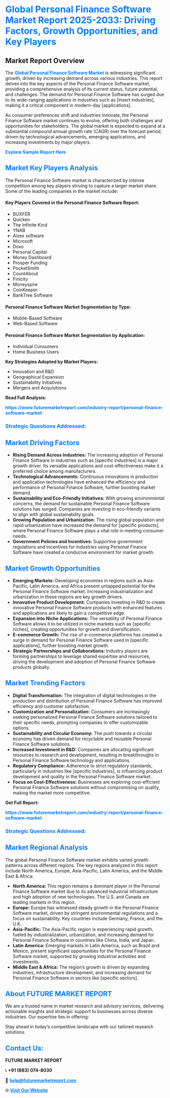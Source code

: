 <h1 style="color: #007BFF;">Global Personal Finance Software Market Report 2025-2033: Driving Factors, Growth Opportunities, and Key Players</h1>

<section id="overview">
<h2>Market Report Overview</h2>
<p>The <a href="https://www.futuremarketreport.com/industry-report/personal-finance-software-market" style="color: #007BFF; text-decoration: none;"><strong>Global Personal Finance Software Market</strong></a> is witnessing significant growth, driven by increasing demand across various industries. This report delves into the key aspects of the Personal Finance Software market, providing a comprehensive analysis of its current status, future potential, and challenges. The demand for Personal Finance Software has surged due to its wide-ranging applications in industries such as [insert industries], making it a critical component in modern-day [applications].</p>
<p>As consumer preferences shift and industries innovate, the Personal Finance Software market continues to evolve, offering both challenges and opportunities for stakeholders. The global market is expected to expand at a substantial compound annual growth rate (CAGR) over the forecast period, driven by technological advancements, emerging applications, and increasing investments by major players.</p>
</section>

<section id="overview">
<p><a href="https://www.futuremarketreport.com/request-sample/reportId=50918" style="color: #007BFF; text-decoration: none;"><strong>Explore Sample Report Here</strong></a></p>
</section>

<section id="key-players">
<h2 style="color: #007BFF;">Market Key Players Analysis</h2>
<p>The Personal Finance Software market is characterized by intense competition among key players striving to capture a larger market share. Some of the leading companies in the market include:</p>
<h4>Key Players Covered in the Personal Finance Software Report:</h4>
<ul><li>BUXFER</li><li>Quicken</li><li>The Infinite Kind</li><li>YNAB</li><li>Alzex software</li><li>Microsoft</li><li>Doxo</li><li>Personal Capital</li><li>Money Dashboard</li><li>Prosper Funding</li><li>PocketSmith</li><li>CountAbout</li><li>Finicity</li><li>Moneyspire</li><li>CoinKeeper</li><li>BankTree Software</li></ul>
<h4>Personal Finance Software Market Segmentation by Type:</h4>
<ul><li>Mobile-Based Software</li><li>Web-Based Software</li></ul>

<h4>Personal Finance Software Market Segmentation by Application:</h4>
<ul><li>Individual Consumers</li><li>Home Business Users</li></ul>
<p><strong>Key Strategies Adopted by Market Players:</strong></p>
<ul>
<li>Innovation and R&D</li>
<li>Geographical Expansion</li>
<li>Sustainability Initiatives</li>
<li>Mergers and Acquisitions</li>
</ul>
</section>

<section>
<p><strong>Read Full Analysis: </strong></p><a href="https://www.futuremarketreport.com/industry-report/personal-finance-software-market" style="color: #007BFF; text-decoration: none;"><strong>https://www.futuremarketreport.com/industry-report/personal-finance-software-market</strong></a>
<h3 style="color: #007BFF;">Strategic Questions Addressed:</h3>
</section>

<section id="driving-factors">
<h2 style="color: #007BFF;">Market Driving Factors</h2>
<ul>
<li><strong>Rising Demand Across Industries:</strong> The increasing adoption of Personal Finance Software in industries such as [specific industries] is a major growth driver. Its versatile applications and cost-effectiveness make it a preferred choice among manufacturers.</li>
<li><strong>Technological Advancements:</strong> Continuous innovations in production and application technologies have enhanced the efficiency and performance of Personal Finance Software, further boosting market demand.</li>
<li><strong>Sustainability and Eco-Friendly Initiatives:</strong> With growing environmental concerns, the demand for sustainable Personal Finance Software solutions has surged. Companies are investing in eco-friendly variants to align with global sustainability goals.</li>
<li><strong>Growing Population and Urbanization:</strong> The rising global population and rapid urbanization have increased the demand for [specific products], where Personal Finance Software plays a vital role in meeting consumer needs.</li>
<li><strong>Government Policies and Incentives:</strong> Supportive government regulations and incentives for industries using Personal Finance Software have created a conducive environment for market growth.</li>
</ul>
</section>

<section id="growth-opportunities">
<h2 style="color: #007BFF;">Market Growth Opportunities</h2>
<ul>
<li><strong>Emerging Markets:</strong> Developing economies in regions such as Asia-Pacific, Latin America, and Africa present untapped potential for the Personal Finance Software market. Increasing industrialization and urbanization in these regions are key growth drivers.</li>
<li><strong>Innovative Product Development:</strong> Companies investing in R&D to create innovative Personal Finance Software products with enhanced features and applications are likely to gain a competitive edge.</li>
<li><strong>Expansion into Niche Applications:</strong> The versatility of Personal Finance Software allows it to be utilized in niche markets such as [specific niches], creating opportunities for growth and diversification.</li>
<li><strong>E-commerce Growth:</strong> The rise of e-commerce platforms has created a surge in demand for Personal Finance Software used in [specific applications], further boosting market growth.</li>
<li><strong>Strategic Partnerships and Collaborations:</strong> Industry players are forming partnerships to leverage shared expertise and resources, driving the development and adoption of Personal Finance Software products globally.</li>
</ul>
</section>

<section id="trending-factors">
<h2 style="color: #007BFF;">Market Trending Factors</h2>
<ul>
<li><strong>Digital Transformation:</strong> The integration of digital technologies in the production and distribution of Personal Finance Software has improved efficiency and customer satisfaction.</li>
<li><strong>Customization and Personalization:</strong> Consumers are increasingly seeking personalized Personal Finance Software solutions tailored to their specific needs, prompting companies to offer customizable options.</li>
<li><strong>Sustainability and Circular Economy:</strong> The push towards a circular economy has driven demand for recyclable and reusable Personal Finance Software solutions.</li>
<li><strong>Increased Investment in R&D:</strong> Companies are allocating significant resources to research and development, resulting in breakthroughs in Personal Finance Software technology and applications.</li>
<li><strong>Regulatory Compliance:</strong> Adherence to strict regulatory standards, particularly in industries like [specific industries], is influencing product development and quality in the Personal Finance Software market.</li>
<li><strong>Focus on Cost-Effectiveness:</strong> Businesses are exploring cost-efficient Personal Finance Software solutions without compromising on quality, making the market more competitive.</li>
</ul>
</section>

<section>
<p><strong>Get Full Report: </strong></p><a href="https://www.futuremarketreport.com/industry-report/personal-finance-software-market" style="color: #007BFF; text-decoration: none;"><strong>https://www.futuremarketreport.com/industry-report/personal-finance-software-market</strong></a>
<h3 style="color: #007BFF;">Strategic Questions Addressed:</h3>
</section>


<section id="regional-analysis">
<h2 style="color: #007BFF;">Market Regional Analysis</h2>
<p>The global Personal Finance Software market exhibits varied growth patterns across different regions. The key regions analyzed in this report include North America, Europe, Asia-Pacific, Latin America, and the Middle East & Africa:</p>
<ul>
<li><strong>North America:</strong> This region remains a dominant player in the Personal Finance Software market due to its advanced industrial infrastructure and high adoption of new technologies. The U.S. and Canada are leading markets in this region.</li>
<li><strong>Europe:</strong> Europe has witnessed steady growth in the Personal Finance Software market, driven by stringent environmental regulations and a focus on sustainability. Key countries include Germany, France, and the U.K.</li>
<li><strong>Asia-Pacific:</strong> The Asia-Pacific region is experiencing rapid growth, fueled by industrialization, urbanization, and increasing demand for Personal Finance Software in countries like China, India, and Japan.</li>
<li><strong>Latin America:</strong> Emerging markets in Latin America, such as Brazil and Mexico, present significant opportunities for the Personal Finance Software market, supported by growing industrial activities and investments.</li>
<li><strong>Middle East & Africa:</strong> The region’s growth is driven by expanding industries, infrastructure development, and increasing demand for Personal Finance Software in sectors like [specific sectors].</li>
</ul>
</section>

<footer>
<h2 style="color: #007BFF;">About FUTURE MARKET REPORT</h2>
<p>We are a trusted name in market research and advisory services, delivering actionable insights and strategic support to businesses across diverse industries. Our expertise lies in offering:</p>

<p>Stay ahead in today’s competitive landscape with our tailored research solutions.</p>

<h2 style="color: #007BFF;">Contact Us:</h2>
<p><strong>FUTURE MARKET REPORT</strong></p>
<p>📞 <strong>+91 (883) 074-8030</strong></p>
<p>📧 <strong><a href="mailto:help@futuremarketreport.com" style="color: #007BFF;">help@futuremarketreport.com</a></strong></p>
<p>🌐 <strong><a href="https://www.futuremarketreport.com/" style="color: #007BFF;">Visit Our Website</a></strong></p>
</footer>